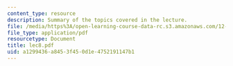 ```yaml
---
content_type: resource
description: Summary of the topics covered in the lecture.
file: /media/https%3A/open-learning-course-data-rc.s3.amazonaws.com/12-108-structure-of-earth-materials-fall-2004/a1299436a8453f450d1e4752191147b1_lec8.pdf
file_type: application/pdf
resourcetype: Document
title: lec8.pdf
uid: a1299436-a845-3f45-0d1e-4752191147b1
---
```

